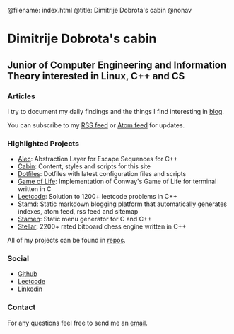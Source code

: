 @filename: index.html
@title: Dimitrije Dobrota's cabin
@nonav


# Dimitrije Dobrota's cabin

## Junior of Computer Engineering and Information Theory interested in Linux, C++ and CS

### Articles

I try to document my daily findings and the things I find interesting in [blog](./blog).

You can subscribe to my [RSS feed](./blog/rss.xml) or [Atom feed](./blog/atom.xml) for updates.


### Highlighted Projects

* [Alec](https://git.dimitrijedobrota.com/alec/log.html): Abstraction Layer for Escape Sequences for C++
* [Cabin](https://git.dimitrijedobrota.com/cabin/log.html): Content, styles and scripts for this site
* [Dotfiles](https://git.dimitrijedobrota.com/dotfiles/log.html): Dotfiles with latest configuration files and scripts
* [Game of Life](https://git.dimitrijedobrota.com/gol/log.html): Implementation of Conway's Game of Life for terminal written in C
* [Leetcode](https://git.dimitrijedobrota.com/leetcode/log.html): Solution to 1200+ leetcode problems in C++
* [Stamd](https://git.dimitrijedobrota.com/stamd/log.html): Static markdown blogging platform that automatically generates indexes, atom feed, rss feed and sitemap
* [Stamen](https://git.dimitrijedobrota.com/stamen/log.html): Static menu generator for C and C++
* [Stellar](https://git.dimitrijedobrota.com/stellar/log.html): 2200+ rated bitboard chess engine written in C++

All of my projects can be found in [repos](https://git.dimitrijedobrota.com).


### Social

* [Github](https://github.com/DimitrijeDobrota)
* [Leetcode](https://www.leetcode.com/dimitrijed)
* [Linkedin](https://www.linkedin.com/in/dimitrijedobrota)

### Contact

For any questions feel free to send me an [email](mailto:mail@dimitrijedobrota.com).
